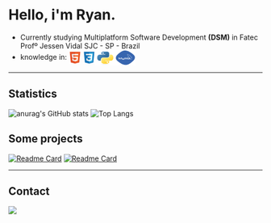 # Hello, i'm Ryan.

- Currently studying Multiplatform Software Development **(DSM)** in Fatec Profº Jessen Vidal SJC - SP - Brazil
- knowledge in: <img align="center" alt="HTML" height="24" width="24" src="https://raw.githubusercontent.com/devicons/devicon/master/icons/html5/html5-original.svg"> <img align="center" alt="CSS" height="24" width="24" src="https://raw.githubusercontent.com/devicons/devicon/master/icons/css3/css3-original.svg"><img align="center" alt="Rafa-Python" height="30" width="40" src="https://raw.githubusercontent.com/devicons/devicon/master/icons/python/python-original.svg"><img align="center" alt="Rafa-Python" height="30" width="40" src="icons/mysql-original.svg">
  
---

## Statistics

![anurag's GitHub stats](https://github-readme-stats.vercel.app/api?username=ryanvdaraujo&theme=gruvbox)
![Top Langs](https://github-readme-stats.vercel.app/api/top-langs/?username=ryanvdaraujo&layout=compact&theme=gruvbox)

## Some projects

[![Readme Card](https://github-readme-stats.vercel.app/api/pin/?username=ryanvdaraujo&repo=Dev_web&theme=gruvbox)](https://github.com/ryanvdaraujo/Dev_web)
[![Readme Card](https://github-readme-stats.vercel.app/api/pin/?username=ryanvdaraujo&repo=jokenpy&theme=gruvbox)](https://github.com/ryanvdaraujo/Jokenpy)

---

## Contact

<div> 
  <a href="https://www.linkedin.com/in/#/" target="_blank"><img src="https://img.shields.io/badge/-LinkedIn-%230077B5?style=for-the-badge&logo=linkedin&logoColor=white" target="_blank"></a> 
</div>
